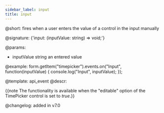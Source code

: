 ```yaml
---
sidebar_label: input
title: input
---          
```


@short: fires when a user enters the value of a control in the input manually
 
@signature: {'input: (inputValue: string) => void;'}

@params:
- inputValue        string  an entered value

@example:
form.getItem("timepicker").events.on("Input", function(inputValue) {
    console.log("Input", inputValue);
});

@template: api_event
@descr:

{{note The functionality is available when the "editable" option of the TimePicker control is set to *true*.}}

@changelog: added in v7.0
